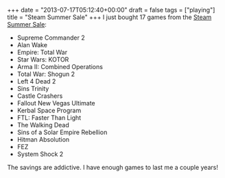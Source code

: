 +++
date = "2013-07-17T05:12:40+00:00"
draft = false
tags = ["playing"]
title = "Steam Summer Sale"
+++
I just bought 17 games from the [Steam Summer Sale](http://steampowered.com):

* Supreme Commander 2
* Alan Wake
* Empire: Total War
* Star Wars: KOTOR
* Arma II: Combined Operations
* Total War: Shogun 2
* Left 4 Dead 2
* Sins Trinity
* Castle Crashers
* Fallout New Vegas Ultimate
* Kerbal Space Program
* FTL: Faster Than Light
* The Walking Dead
* Sins of a Solar Empire Rebellion
* Hitman Absolution
* FEZ
* System Shock 2

The savings are addictive. I have enough games to last me a couple years!